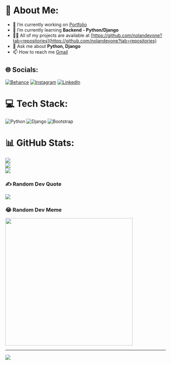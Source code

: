 # 💫 About Me:
- 🔭 I’m currently working on [Portfolio](https://github.com/nolandevone/Portfolio)
- 🌱 I’m currently learning **Backend - Python/Django**
- 👨‍💻 All of my projects are available at [https://github.com/nolandevone?tab=repositories](https://github.com/nolandevone?tab=repositories)
- 💬 Ask me about **Python, Django**
- 📫 How to reach me [Gmail](raupovsamir084@gmail.com)


## 🌐 Socials:
[![Behance](https://img.shields.io/badge/Behance-1769ff?logo=behance&logoColor=white)](https://behance.net/meetenshow) [![Instagram](https://img.shields.io/badge/Instagram-%23E4405F.svg?logo=Instagram&logoColor=white)](https://instagram.com/rsamirdevone) [![LinkedIn](https://img.shields.io/badge/LinkedIn-%230077B5.svg?logo=linkedin&logoColor=white)](https://linkedin.com/in/samir-raupov-a11a95279) 

# 💻 Tech Stack:
![Python](https://img.shields.io/badge/python-3670A0?style=for-the-badge&logo=python&logoColor=ffdd54) ![Django](https://img.shields.io/badge/django-%23092E20.svg?style=for-the-badge&logo=django&logoColor=white) ![Bootstrap](https://img.shields.io/badge/bootstrap-%23563D7C.svg?style=for-the-badge&logo=bootstrap&logoColor=white)
# 📊 GitHub Stats:
![](https://github-readme-stats.vercel.app/api?username=nolandevone&theme=dark&hide_border=false&include_all_commits=true&count_private=true)<br/>
![](https://github-readme-streak-stats.herokuapp.com/?user=nolandevone&theme=dark&hide_border=false)<br/>
![](https://github-readme-stats.vercel.app/api/top-langs/?username=nolandevone&theme=dark&hide_border=false&include_all_commits=true&count_private=true&layout=compact)

### ✍️ Random Dev Quote
![](https://quotes-github-readme.vercel.app/api?type=horizontal&theme=radical)

### 😂 Random Dev Meme
<img src='https://randommeme-five.vercel.app/' style="height: 400px;"/>

---
[![](https://visitcount.itsvg.in/api?id=nolandevone&icon=6&color=1)](https://visitcount.itsvg.in)

<!-- Proudly created with GPRM ( https://gprm.itsvg.in ) -->

